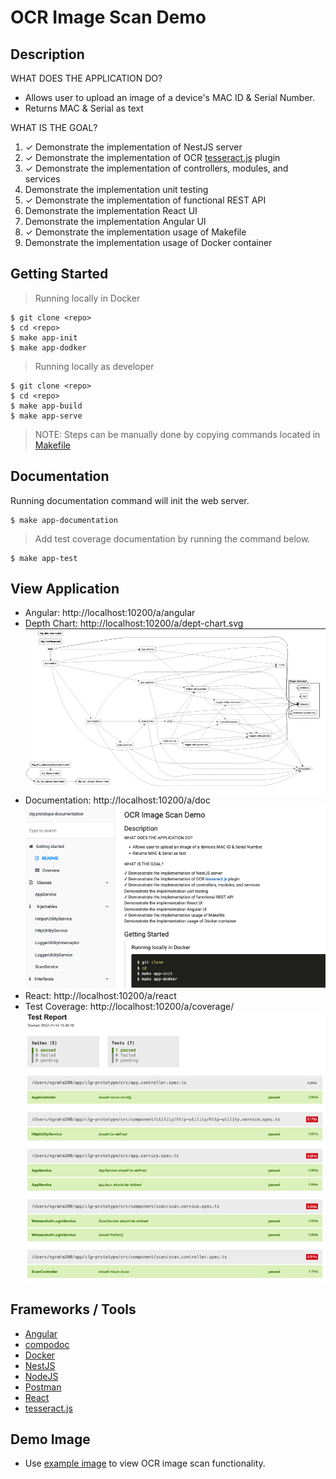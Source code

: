 # OCR Image Scan Demo
## Description
WHAT DOES THE APPLICATION DO?

- Allows user to upload an image of a device's MAC ID & Serial Number. 
- Returns MAC & Serial as text

WHAT IS THE GOAL?

1. ✓ Demonstrate the implementation of NestJS server
1. ✓ Demonstrate the implementation of OCR [tesseract.js](https://github.com/naptha/tesseract.js) plugin
1. ✓ Demonstrate the implementation of controllers, modules, and services
1. Demonstrate the implementation unit testing
1. ✓ Demonstrate the implementation of functional REST API 
1. Demonstrate the implementation React UI
1. Demonstrate the implementation Angular UI
1. ✓ Demonstrate the implementation usage of Makefile
1. Demonstrate the implementation usage of Docker container

## Getting Started
> Running locally in Docker
```
$ git clone <repo>
$ cd <repo>
$ make app-init
$ make app-dodker
```
> Running locally as developer
```
$ git clone <repo>
$ cd <repo>
$ make app-build
$ make app-serve
```

> NOTE: Steps can be manually done by copying commands located in [Makefile](./Makefile)

## Documentation
Running documentation command will init the web server.
```
$ make app-documentation
```
> Add test coverage documentation by running the command below.
```
$ make app-test
```
## View Application
- Angular: http://localhost:10200/a/angular
- Depth Chart: http://localhost:10200/a/dept-chart.svg
![alt text](./image/depth.png "dept-chart")
- Documentation: http://localhost:10200/a/doc
![alt text](./image/docs.png "documentation")
- React: http://localhost:10200/a/react
- Test Coverage: http://localhost:10200/a/coverage/
![alt text](./image/coverage.png "test coverage")

## Frameworks / Tools
- [Angular](https://angular.io/)
- [compodoc](https://compodoc.app/)
- [Docker](https://www.docker.com/)
- [NestJS](https://nestjs.com/)
- [NodeJS](https://nodejs.org/en/)
- [Postman](https://www.postman.com/)
- [React](https://reactjs.org/)
- [tesseract.js](https://github.com/naptha/tesseract.js)
## Demo Image
- Use [example image](./image/mac1.png) to view OCR image scan functionality.
